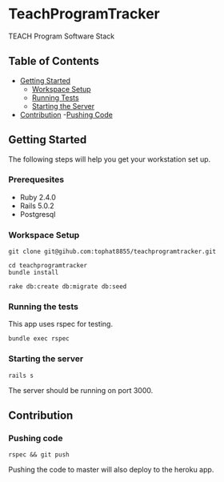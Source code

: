 # TeachProgramTracker
TEACH Program Software Stack

## Table of Contents
- [Getting Started](#getting-started)
    - [Workspace Setup](#workspace-setup)
    - [Running Tests](#running-the-tests)
    - [Starting the Server](#starting-the-server)
- [Contribution](#contribution)
    -[Pushing Code](#pushing-code)

## Getting Started
The following steps will help you get your workstation set up.

### Prerequesites
- Ruby 2.4.0
- Rails 5.0.2
- Postgresql

### Workspace Setup
``` 
git clone git@gihub.com:tophat8855/teachprogramtracker.git

cd teachprogramtracker
bundle install

rake db:create db:migrate db:seed
```

### Running the tests
This app uses rspec for testing.

```
bundle exec rspec
```

### Starting the server

```
rails s
```

The server should be running on port 3000.

## Contribution

### Pushing code

```
rspec && git push
```

Pushing the code to master will also deploy to the heroku app.
